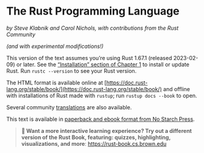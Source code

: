 # The Rust Programming Language

*by Steve Klabnik and Carol Nichols, with contributions from the Rust Community*

*(and with experimental modifications!)*

This version of the text assumes you’re using Rust 1.67.1 (released 2023-02-09)
or later. See the [“Installation” section of Chapter 1][install]<!-- ignore -->
to install or update Rust. Run `rustc --version` to see your Rust version.

The HTML format is available online at
[https://doc.rust-lang.org/stable/book/](https://doc.rust-lang.org/stable/book/)
and offline with installations of Rust made with `rustup`; run `rustup docs
--book` to open.

Several community [translations] are also available.

This text is available in [paperback and ebook format from No Starch
Press][nsprust].

[install]: ch01-01-installation.html
[editions]: appendix-05-editions.html
[nsprust]: https://nostarch.com/rust-programming-language-2nd-edition
[translations]: appendix-06-translation.html

> **🚨 Want a more interactive learning experience? Try out a different version
> of the Rust Book, featuring: quizzes, highlighting, visualizations, and
> more**: <https://rust-book.cs.brown.edu>
